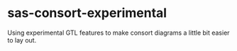 # sas-consort-experimental
Using experimental GTL features to make consort diagrams a little bit easier to lay out.
